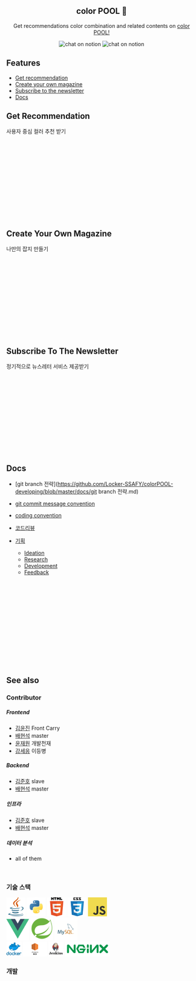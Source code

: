 <p align="center">
  <h2 align="center">color POOL 🐳</h2>
  <p align="center">Get recommendations color combination and related contents on <a href="#"> color POOL!</a></p>
</p>

<p align="center">
  <img src="https://img.shields.io/badge/chat-on%20mattermost-yellowgreen" alt="chat on notion"/> 
  <img src="https://img.shields.io/badge/chat-on%20notion-red" alt="chat on notion"/>
</p>

## Features
- [Get recommendation](#get-recommendation)
- [Create your own magazine](#create-your-own-magazine)
- [Subscribe to the newsletter](#subscribe-to-the-newsletter)
- [Docs](#docs)

## Get Recommendation
사용자 중심 컬러 추천 받기

<br><br><br><br><br><br><br><br><br><br><br><br>

## Create Your Own Magazine
나만의 잡지 만들기

<br><br><br><br><br><br><br><br><br><br><br><br>

## Subscribe To The Newsletter
정기적으로 뉴스레터 서비스 제공받기

<br><br><br><br><br><br><br><br><br><br><br><br>

## Docs

- [git branch 전략](https://github.com/Locker-SSAFY/colorPOOL-developing/blob/master/docs/git branch 전략.md)
- [git commit message convention](https://github.com/Locker-SSAFY/colorPOOL-developing/blob/master/docs/commit%20message%20convention.md)
- [coding convention](https://github.com/Locker-SSAFY/colorPOOL-developing/blob/master/docs/coding%20convention.md)
- [코드리뷰](https://github.com/Locker-SSAFY/colorPOOL-developing/blob/master/docs/%EC%BD%94%EB%93%9C%EB%A6%AC%EB%B7%B0.md)

- [기획](https://github.com/Locker-SSAFY/colorPOOL-developing/tree/master/docs/%EA%B8%B0%ED%9A%8D)
  - [Ideation](https://github.com/Locker-SSAFY/colorPOOL-developing/blob/master/docs/%EA%B8%B0%ED%9A%8D/1-Ideation.md)
  - [Research](https://github.com/Locker-SSAFY/colorPOOL-developing/blob/master/docs/%EA%B8%B0%ED%9A%8D/2-Research.md)
  - [Development](https://github.com/Locker-SSAFY/colorPOOL-developing/blob/master/docs/%EA%B8%B0%ED%9A%8D/3-Development.md)
  - [Feedback](https://github.com/Locker-SSAFY/colorPOOL-developing/blob/master/docs/%EA%B8%B0%ED%9A%8D/4-Feedback.md)

<br><br><br><br><br><br><br><br><br><br><br><br><br>

## See also

### Contributor

##### Frontend

- [김윤진](https://github.com/YNNJN) Front Carry
- [배현석](https://github.com/beaverbae2) master
- [윤재원](https://github.com/jane399) 개발천재
- [강세응](https://github.com/seeungKang) 이등병

##### Backend

- [김준호](https://github.com/junhok82) slave
- [배현석](https://github.com/beaverbae2) master

##### 인프라
- [김준호](https://github.com/junhok82) slave
- [배현석](https://github.com/beaverbae2) master


##### 데이터 분석
- all of them

<br>

### 기술 스택

<img height="50" src="https://raw.githubusercontent.com/github/explore/80688e429a7d4ef2fca1e82350fe8e3517d3494d/topics/java/java.png"/>
<img height="50" src="https://raw.githubusercontent.com/github/explore/80688e429a7d4ef2fca1e82350fe8e3517d3494d/topics/python/python.png"/>
<img height="50" src="https://raw.githubusercontent.com/github/explore/80688e429a7d4ef2fca1e82350fe8e3517d3494d/topics/html/html.png"/>
<img height="50" src="https://raw.githubusercontent.com/github/explore/80688e429a7d4ef2fca1e82350fe8e3517d3494d/topics/css/css.png"/>
<img height="50" src="https://raw.githubusercontent.com/github/explore/80688e429a7d4ef2fca1e82350fe8e3517d3494d/topics/javascript/javascript.png"/>

<br>

<img height="60" src="https://raw.githubusercontent.com/github/explore/80688e429a7d4ef2fca1e82350fe8e3517d3494d/topics/vue/vue.png">
<img height="60" src="https://raw.githubusercontent.com/github/explore/80688e429a7d4ef2fca1e82350fe8e3517d3494d/topics/spring-boot/spring-boot.png">
<img height="60" src="https://raw.githubusercontent.com/github/explore/80688e429a7d4ef2fca1e82350fe8e3517d3494d/topics/mysql/mysql.png">

<br>

<img height="40" src="https://raw.githubusercontent.com/github/explore/80688e429a7d4ef2fca1e82350fe8e3517d3494d/topics/docker/docker.png">
<img height="40" src="./assets/ec2.png">
<img height="40" src="./assets/jenkins.png">
<img height="40" src="./assets/nginx.png">

<br>

### 개발 

<br><br><br>